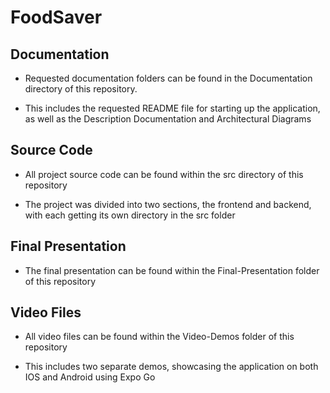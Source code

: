
# FoodSaver




## Documentation

* Requested documentation folders can be found in the Documentation directory of this repository.

* This includes the requested README file for starting up the application, as well as the Description Documentation and Architectural Diagrams

## Source Code

* All project source code can be found within the src directory of this repository

* The project was divided into two sections, the frontend and backend, with each getting its own directory in the src folder

## Final Presentation

* The final presentation can be found within the Final-Presentation folder of this repository

## Video Files

* All video files can be found within the Video-Demos folder of this repository

* This includes two separate demos, showcasing the application on both IOS and Android using Expo Go